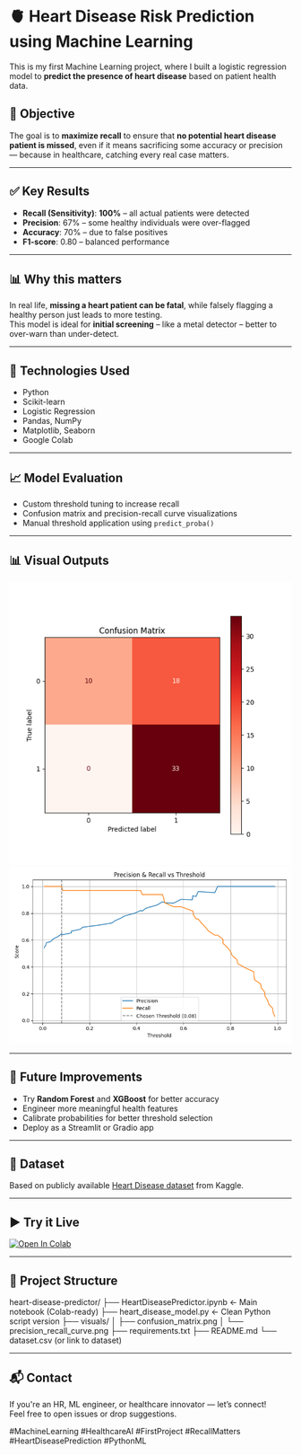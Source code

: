 # 🫀 Heart Disease Risk Prediction using Machine Learning

This is my first Machine Learning project, where I built a logistic regression model to **predict the presence of heart disease** based on patient health data.

## 🎯 Objective

The goal is to **maximize recall** to ensure that **no potential heart disease patient is missed**, even if it means sacrificing some accuracy or precision — because in healthcare, catching every real case matters.

---

## ✅ Key Results

- **Recall (Sensitivity)**: **100%** – all actual patients were detected
- **Precision**: 67% – some healthy individuals were over-flagged
- **Accuracy**: 70% – due to false positives
- **F1-score**: 0.80 – balanced performance

---

## 📊 Why this matters

In real life, **missing a heart patient can be fatal**, while falsely flagging a healthy person just leads to more testing.  
This model is ideal for **initial screening** – like a metal detector – better to over-warn than under-detect.

---

## 🧪 Technologies Used

- Python
- Scikit-learn
- Logistic Regression
- Pandas, NumPy
- Matplotlib, Seaborn
- Google Colab

---

## 📈 Model Evaluation

- Custom threshold tuning to increase recall
- Confusion matrix and precision-recall curve visualizations
- Manual threshold application using `predict_proba()`

---

## 📊 Visual Outputs

![Confusion Matrix](visuals/confusion_matrix.png)
![Precision-Recall Curve](visuals/precision_recall_curve.png)

---

## 🚀 Future Improvements

- Try **Random Forest** and **XGBoost** for better accuracy
- Engineer more meaningful health features
- Calibrate probabilities for better threshold selection
- Deploy as a Streamlit or Gradio app

---

## 🧠 Dataset

Based on publicly available [Heart Disease dataset](https://www.kaggle.com/datasets/johnsmith88/heart-disease-dataset) from Kaggle.

---

## ▶️ Try it Live

[![Open In Colab](https://colab.research.google.com/assets/colab-badge.svg)](https://colab.research.google.com/drive/1I5Ph6O0wX6ZDa4Fx5fkUFNSx0DWVhuGE?usp=sharing)

---

## 📂 Project Structure

heart-disease-predictor/
├── HeartDiseasePredictor.ipynb <- Main notebook (Colab-ready)
├── heart_disease_model.py <- Clean Python script version
├── visuals/
│ ├── confusion_matrix.png
│ └── precision_recall_curve.png
├── requirements.txt
├── README.md
└── dataset.csv (or link to dataset)

---

## 📬 Contact

If you're an HR, ML engineer, or healthcare innovator — let’s connect!  
Feel free to open issues or drop suggestions.

#MachineLearning #HealthcareAI #FirstProject #RecallMatters #HeartDiseasePrediction #PythonML
